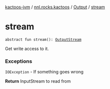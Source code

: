 [kactoos-jvm](../../index.md) / [nnl.rocks.kactoos](../index.md) / [Output](index.md) / [stream](./stream.md)

# stream

`abstract fun stream(): `[`OutputStream`](http://docs.oracle.com/javase/8/docs/api/java/io/OutputStream.html)

Get write access to it.

### Exceptions

`IOException` - If something goes wrong

**Return**
InputStream to read from

